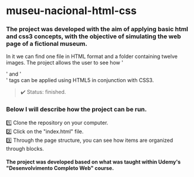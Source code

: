<h1> museu-nacional-html-css </h1>

### The project was developed with the aim of applying basic html and css3 concepts, with the objective of simulating the web page of a fictional museum. 
In it we can find one file in HTML format and a folder containing twelve images. The project allows the user to see how '<section>' and '<article>' tags can be applied using HTML5 in conjunction with CSS3.

>✔️ Status: finished.

### Below I will describe how the project can be run.

  1️⃣ Clone the repository on your computer.<br>
  2️⃣ Click on the "index.html" file.<br>
  3️⃣ Through the page structure, you can see how items are organized through blocks.<br>

#### The project was developed based on what was taught within Udemy's "Desenvolvimento Completo Web" course.
